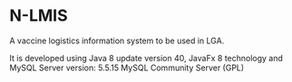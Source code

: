 # N-LMIS

A vaccine logistics information system to be used in LGA.

It is developed using Java 8 update version 40, JavaFx 8 technology and MySQL Server version: 5.5.15 MySQL Community Server (GPL)
